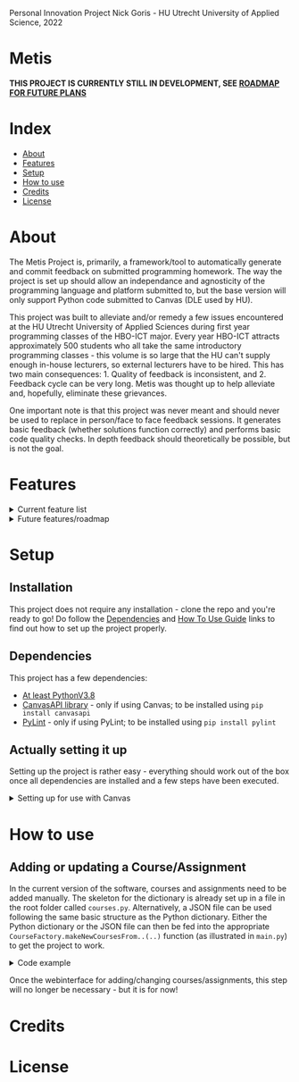 Personal Innovation Project Nick Goris - HU Utrecht University of Applied Science, 2022

# Metis

__THIS PROJECT IS CURRENTLY STILL IN DEVELOPMENT, SEE [ROADMAP FOR FUTURE PLANS](https://github.com/Druyv/Metis/tree/development/README.md#features "Metis README Features")__

# Index
- [About](https://github.com/Druyv/Metis/tree/development#about "Metis README About")
- [Features](https://github.com/Druyv/Metis/tree/development#features "Metis README Features")
- [Setup](https://github.com/Druyv/Metis/tree/development/README.md#setup "Metis README Setup")
- [How to use](https://github.com/Druyv/Metis/tree/development/README.md#how-to-use "Metis README How to use")
- [Credits](https://github.com/Druyv/Metis/tree/development/README.md#credits "Metis README Credits")
- [License](https://github.com/Druyv/Metis/tree/development/README.md#license "Metis README License")

# About
The Metis Project is, primarily, a framework/tool to automatically generate and commit feedback on submitted programming homework. The way the project is set up should allow an independance and agnosticity of the programming language and platform submitted to, but the base version will only support Python code submitted to Canvas (DLE used by HU).

This project was built to alleviate and/or remedy a few issues encountered at the HU Utrecht University of Applied Sciences during first year programming classes of the HBO-ICT major. Every year HBO-ICT attracts approximately 500 students who all take the same introductory programming classes - this volume is so large that the HU can't supply enough in-house lecturers, so external lecturers have to be hired. This has two main consequences: 1. Quality of feedback is inconsistent, and 2. Feedback cycle can be very long. Metis was thought up to help alleviate and, hopefully, eliminate these grievances.

One important note is that this project was never meant and should never be used to replace in person/face to face feedback sessions. It generates basic feedback (whether solutions function correctly) and performs basic code quality checks. In depth feedback should theoretically be possible, but is not the goal.


# Features

<details>
  
<summary>Current feature list</summary>

- Languages supported:
  - [Python](https://www.python.org/downloads/release/python-380/ "Python 3.8 download page")
- Tools supported:
  - [PyLint](https://pylint.pycqa.org/en/latest/ "PyLint latest version page")
  - [UnitTest](https://docs.python.org/3/library/unittest.html "UnitTest documentation page")
- Platforms/DLE's supported:
  - [Canvas](https://www.instructure.com/ "Canvas Instructure homepage")

- Allows for automatically:
  - downloading all ungraded homework submissions for specified assignments (no personal data is ever stored)
  - running specified tests on all downloaded submissions
  - running specified tools on all downloaded submissions
  - generating feedback from test and tool results
  - posting feedback as comments on submissions
  - deleting downloaded submissions

- Allows for manually:
  - adding new courses/assignments
  - updating courses/assignments

</details>


<details>

<summary> Future features/roadmap </summary>
  
- Cleanup of project root folder
- Safer API key storage
- Automatic tests for development

- Language agnostic
- Tools can be user specified (will require additional programming for every tool)
- Platform agnostic (will require additional programming for every platform)

- Static CourseFactory
- Add new courses/assignments through web interface
- Update courses/assignments through web interface
- Run containerised for easier setup
- Handle assignments that require user input (currently unavailable because of a bug(?) in the subprocess module)
- Create insights based on (anonymous) data collected, e.g.:
  - What exercises students over- or underperform on
  - How long students take to complete an exercise on average
  - etc.


- Migrate all path operations to Python's PathLib
- Virtualise running of tests and tools, so asynchronous execution is easier

</details>


# Setup
## Installation
This project does not require any installation - clone the repo and you're ready to go! Do follow the [Dependencies](https://github.com/Druyv/Metis/tree/development#dependencies "Metis README Dependencies") and [How To Use Guide](https://github.com/Druyv/Metis/tree/development/README.md#how-to-use "Metis README How to use") links to find out how to set up the project properly.

## Dependencies
This project has a few dependencies:
- [At least PythonV3.8](https://www.python.org/downloads/release/python-380/ "Python 3.8 download page")
- [CanvasAPI library](https://canvasapi.readthedocs.io/en/stable/getting-started.html "Canvas API Getting Started page") - only if using Canvas; to be installed using `pip install canvasapi`
- [PyLint](https://pylint.pycqa.org/en/latest/ "PyLint latest version page") - only if using PyLint; to be installed using `pip install pylint`

## Actually setting it up

Setting up the project is rather easy - everything should work out of the box once all dependencies are installed and a few steps have been executed.

<details>
<summary> Setting up for use with Canvas </summary>

- __Canvas API key__:
  Canvas forbids one from requesting the users of their applications to provide their own API key, but I obviously cannot     give you mine. I would recommend asking your Canvas/DLE administrator to give you a key. Metis expects you to store this in a file called `credentials.py` in the root folder of the project (for now), with a variable name `API_KEY`
- __Canvas URL__:
  In the same `credentials.py` file you should add a variable `API_URL`, which comes down to your organisation's Canvas URL. For example, in the case of the HU, this is `https://canvas.hu.nl`

</details>

# How to use
## Adding or updating a Course/Assignment

In the current version of the software, courses and assignments need to be added manually. The skeleton for the dictionary is already set up in a file in the root folder called `courses.py`. 
Alternatively, a JSON file can be used following the same basic structure as the Python dictionary. Either the Python dictionary or the JSON file can then be fed into the appropriate `CourseFactory.makeNewCoursesFrom..(..)` function (as illustrated in `main.py`) to get the project to work.

<details>
<summary> Code example </summary>

```py
from CourseFactory import CourseFactory

course_factory = CourseFactory()
course_list_from_dict = course_factory.makeNewCoursesFromDict(<dict>)       #If a dict is used
course_list_from_json = course_factory.makeNewCoursesFromJson(<json_file>)  #If a JSON file is used
```
</details>

Once the webinterface for adding/changing courses/assignments, this step will no longer be necessary - but it is for now!

# Credits

# License
